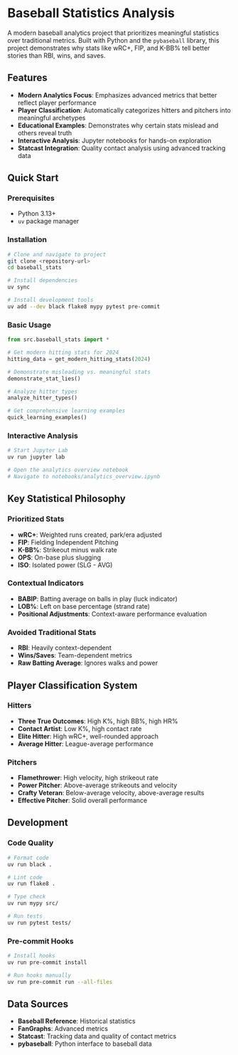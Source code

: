 # Baseball Statistics Analysis

A modern baseball analytics project that prioritizes meaningful statistics over traditional metrics. Built with Python and the `pybaseball` library, this project demonstrates why stats like wRC+, FIP, and K-BB% tell better stories than RBI, wins, and saves.

## Features

- **Modern Analytics Focus**: Emphasizes advanced metrics that better reflect player performance
- **Player Classification**: Automatically categorizes hitters and pitchers into meaningful archetypes
- **Educational Examples**: Demonstrates why certain stats mislead and others reveal truth
- **Interactive Analysis**: Jupyter notebooks for hands-on exploration
- **Statcast Integration**: Quality contact analysis using advanced tracking data

## Quick Start

### Prerequisites
- Python 3.13+
- `uv` package manager

### Installation

```bash
# Clone and navigate to project
git clone <repository-url>
cd baseball_stats

# Install dependencies
uv sync

# Install development tools
uv add --dev black flake8 mypy pytest pre-commit
```

### Basic Usage

```python
from src.baseball_stats import *

# Get modern hitting stats for 2024
hitting_data = get_modern_hitting_stats(2024)

# Demonstrate misleading vs. meaningful stats
demonstrate_stat_lies()

# Analyze hitter types
analyze_hitter_types()

# Get comprehensive learning examples
quick_learning_examples()
```

### Interactive Analysis

```bash
# Start Jupyter Lab
uv run jupyter lab

# Open the analytics overview notebook
# Navigate to notebooks/analytics_overview.ipynb
```

## Key Statistical Philosophy

### Prioritized Stats
- **wRC+**: Weighted runs created, park/era adjusted
- **FIP**: Fielding Independent Pitching
- **K-BB%**: Strikeout minus walk rate
- **OPS**: On-base plus slugging
- **ISO**: Isolated power (SLG - AVG)

### Contextual Indicators
- **BABIP**: Batting average on balls in play (luck indicator)
- **LOB%**: Left on base percentage (strand rate)
- **Positional Adjustments**: Context-aware performance evaluation

### Avoided Traditional Stats
- **RBI**: Heavily context-dependent
- **Wins/Saves**: Team-dependent metrics
- **Raw Batting Average**: Ignores walks and power

## Player Classification System

### Hitters
- **Three True Outcomes**: High K%, high BB%, high HR%
- **Contact Artist**: Low K%, high contact rate
- **Elite Hitter**: High wRC+, well-rounded approach
- **Average Hitter**: League-average performance

### Pitchers
- **Flamethrower**: High velocity, high strikeout rate
- **Power Pitcher**: Above-average strikeouts and velocity
- **Crafty Veteran**: Below-average velocity, above-average results
- **Effective Pitcher**: Solid overall performance

## Development

### Code Quality
```bash
# Format code
uv run black .

# Lint code
uv run flake8 .

# Type check
uv run mypy src/

# Run tests
uv run pytest tests/
```

### Pre-commit Hooks
```bash
# Install hooks
uv run pre-commit install

# Run hooks manually
uv run pre-commit run --all-files
```

## Data Sources

- **Baseball Reference**: Historical statistics
- **FanGraphs**: Advanced metrics
- **Statcast**: Tracking data and quality of contact metrics
- **pybaseball**: Python interface to baseball data
